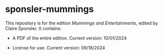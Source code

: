 # sponsler-mummings

This repository is for the edition _Mummings and Entertainments_, edited by Claire Sponsler. It contains:

- A PDF of the entire edition. Current version: 10/01/2024

- License for use. Current version: 09/18/2024
